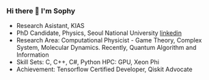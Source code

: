 ### Hi there 👋 I'm Sophy
- Research Asistant, KIAS
- PhD Candidate, Physics, Seoul National University [linkedin](http://linkedin.com/in/karysshin)
- Research Area: Computational Physicist - Game Theory, Complex System, Molecular Dynamics. Recently, Quantum Algorithm and Information
- Skill Sets: C, C++, C#, Python  HPC: GPU, Xeon Phi
- Achievement: Tensorflow Certified Developer, Qiskit Advocate 


